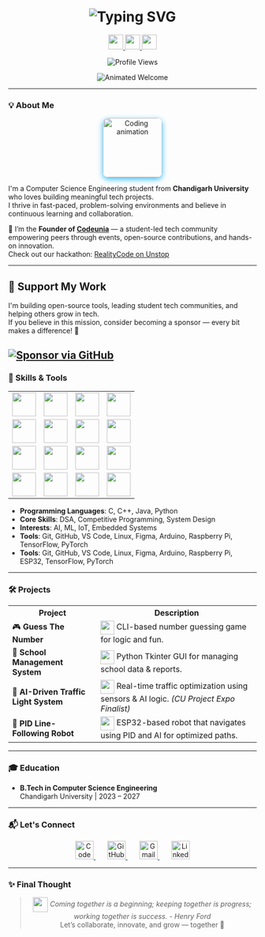 <h1 align="center">
  <img src="https://readme-typing-svg.demolab.com?font=Fira+Code&size=25&pause=1000&color=36BCF7&center=true&vCenter=true&width=435&lines=Hi%2C+I'm+Deepak+Pandey;CSE+Student+%7C+Tech+Explorer;Founder+of+Codeunia" alt="Typing SVG" />
</h1>

<p align="center">
  <a href="https://github.com/848deepak" title="GitHub">
    <img src="https://skillicons.dev/icons?i=github" height="30" />
  </a>
  <a href="https://www.linkedin.com/in/848deepak" title="LinkedIn">
    <img src="https://skillicons.dev/icons?i=linkedin" height="30" />
  </a>
  <a href="mailto:deepakpandey911494@gmail.com" title="Email Me">
    <img src="https://skillicons.dev/icons?i=gmail" height="30" />
  </a>
</p>

<p align="center">
  <img src="https://komarev.com/ghpvc/?username=848deepak&style=flat-square&color=blue" alt="Profile Views" />
</p>

<p align="center">
  <img src="https://readme-typing-svg.demolab.com?font=Fira+Code&duration=2500&pause=800&color=F7C736&center=true&vCenter=true&width=600&lines=Welcome+to+my+GitHub!;Passionate+about+Tech+%F0%9F%9A%80;Always+Learning+%F0%9F%92%AF;Let's+Build+Something+Awesome+Together+%F0%9F%92%A1" alt="Animated Welcome" />
</p>

---

### 💡 About Me

<div align="center">
  <img src="https://github.com/848deepak/848deepak/assets/animated-coding.gif" height="120" alt="Coding animation" style="border-radius: 10px; box-shadow:0 4px 12px #36BCF7;" />
</div>

I'm a Computer Science Engineering student from **Chandigarh University** who loves building meaningful tech projects.<br>
I thrive in fast-paced, problem-solving environments and believe in continuous learning and collaboration.

🚀 I’m the **Founder of [Codeunia](https://www.codeunia.com)** — a student-led tech community empowering peers through events, open-source contributions, and hands-on innovation.<br>
Check out our hackathon: [RealityCode on Unstop](https://unstop.com/hackathons/realitycode-by-codeunia-codeunia-1488383)

---

## 🙌 Support My Work

I'm building open-source tools, leading student tech communities, and helping others grow in tech.  
If you believe in this mission, consider becoming a sponsor — every bit makes a difference! 💖

[![Sponsor via GitHub](https://img.shields.io/badge/Sponsor-848deepak-24292e?logo=github&style=for-the-badge&logoColor=white)](https://github.com/sponsors/848deepak)
---
### 🧠 Skills & Tools

<table align="center">
  <tr>
    <td><img src="https://skillicons.dev/icons?i=c" height="48" /></td>
    <td><img src="https://skillicons.dev/icons?i=cpp" height="48" /></td>
    <td><img src="https://skillicons.dev/icons?i=java" height="48" /></td>
    <td><img src="https://skillicons.dev/icons?i=python" height="48" /></td>
  </tr>
  <tr>
    <td><img src="https://skillicons.dev/icons?i=git" height="48" /></td>
    <td><img src="https://skillicons.dev/icons?i=github" height="48" /></td>
    <td><img src="https://skillicons.dev/icons?i=vscode" height="48" /></td>
    <td><img src="https://skillicons.dev/icons?i=linux" height="48" /></td>
  </tr>
  <tr>
    <td><img src="https://skillicons.dev/icons?i=figma" height="48" /></td>
    <td><img src="https://skillicons.dev/icons?i=arduino" height="48" /></td>
    <td><img src="https://skillicons.dev/icons?i=tensorflow" height="48" /></td>
    <td><img src="https://skillicons.dev/icons?i=pytorch" height="48" /></td>
  </tr>
  <tr>
    <td><img src="https://skillicons.dev/icons?i=raspberrypi" height="48" /></td>
    <td><img src="https://skillicons.dev/icons?i=html" height="48" /></td>
    <td><img src="https://skillicons.dev/icons?i=css" height="48" /></td>
    <td><img src="https://skillicons.dev/icons?i=bootstrap" height="48" /></td>
  </tr>
</table>

- **Programming Languages**: C, C++, Java, Python  
- **Core Skills**: DSA, Competitive Programming, System Design  
- **Interests**: AI, ML, IoT, Embedded Systems  
- **Tools**: Git, GitHub, VS Code, Linux, Figma, Arduino, Raspberry Pi, TensorFlow, PyTorch
- **Tools**: Git, GitHub, VS Code, Linux, Figma, Arduino, Raspberry Pi, ESP32, TensorFlow, PyTorch
---

### 🛠 Projects

<table>
  <tr>
    <th>Project</th>
    <th>Description</th>
  </tr>
  <tr>
    <td>🎮 <b>Guess The Number</b></td>
    <td>
      <img src="https://github.com/848deepak/848deepak/assets/guess-number.gif" height="28" style="vertical-align:middle"/> CLI-based number guessing game for logic and fun.
    </td>
  </tr>
  <tr>
    <td>🏫 <b>School Management System</b></td>
    <td>
      <img src="https://github.com/848deepak/848deepak/assets/school-animated.gif" height="28" style="vertical-align:middle"/> Python Tkinter GUI for managing school data & reports.
    </td>
  </tr>
  <tr>
    <td>🚦 <b>AI-Driven Traffic Light System</b></td>
    <td>
      <img src="https://github.com/848deepak/848deepak/assets/traffic-light.gif" height="28" style="vertical-align:middle"/> Real-time traffic optimization using sensors & AI logic. <i>(CU Project Expo Finalist)</i>
    </td>
  </tr>
  <tr>
    <td>🤖 <b>PID Line-Following Robot</b></td>
    <td>
      <img src="https://github.com/848deepak/848deepak/assets/robot-animated.gif" height="28" style="vertical-align:middle"/> ESP32-based robot that navigates using PID and AI for optimized paths.
    </td>
  </tr>
</table>

---

### 🎓 Education

- **B.Tech in Computer Science Engineering**  
  Chandigarh University | 2023 – 2027

---

### 📬 Let's Connect

<p align="center">
  <a href="https://www.codeunia.com" target="_blank" title="CodeUnion" style="margin: 0 12px;">
    <img src="https://skillicons.dev/icons?i=c" height="37" alt="CodeUnion" />
  </a>
  <a href="https://github.com/848deepak" target="_blank" title="GitHub" style="margin: 0 12px;">
    <img src="https://skillicons.dev/icons?i=github" height="37" alt="GitHub" />
  </a>
  <a href="mailto:deepakpandey911494@gmail.com" target="_blank" title="Email" style="margin: 0 12px;">
    <img src="https://skillicons.dev/icons?i=gmail" height="37" alt="Gmail" />
  </a>
  <a href="https://www.linkedin.com/in/848deepak/" target="_blank" title="LinkedIn" style="margin: 0 12px;">
    <img src="https://skillicons.dev/icons?i=linkedin" height="37" alt="LinkedIn" />
  </a>
</p>

---

### ✨ Final Thought

<blockquote align="center">
  <img src="https://github.com/848deepak/848deepak/assets/lightbulb-animated.gif" height="30" style="vertical-align:middle"/>
  <i>Coming together is a beginning; keeping together is progress; working together is success. - Henry Ford</i>
  <br>
  Let’s collaborate, innovate, and grow — together 🚀
</blockquote>

<!--
✨ Add your own animated GIFs in 'assets' folder of your repo (or use external links).
✨ For more animation, explore [profile-readme-animations](https://github.com/Platane/profile-readme-animations) or create Lottie SVGs!
-->

